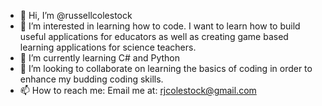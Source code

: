 - 👋 Hi, I’m @russellcolestock
- 👀 I’m interested in learning how to code.  I want to learn how to build useful applications for educators as well as creating game based learning applications for science teachers.
- 🌱 I’m currently learning C# and Python
- 💞️ I’m looking to collaborate on learning the basics of coding in order to enhance my budding coding skills.
- 📫 How to reach me:  Email me at:  rjcolestock@gmail.com

<!---
russellcolestock/russellcolestock is a ✨ special ✨ repository because its `README.md` (this file) appears on your GitHub profile.
You can click the Preview link to take a look at your changes.
--->
